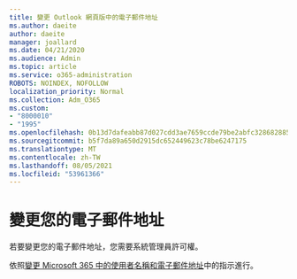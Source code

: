 ```yaml
---
title: 變更 Outlook 網頁版中的電子郵件地址
ms.author: daeite
author: daeite
manager: joallard
ms.date: 04/21/2020
ms.audience: Admin
ms.topic: article
ms.service: o365-administration
ROBOTS: NOINDEX, NOFOLLOW
localization_priority: Normal
ms.collection: Adm_O365
ms.custom:
- "8000010"
- "1995"
ms.openlocfilehash: 0b13d7dafeabb87d027cdd3ae7659ccde79be2abfc328682885bfb0f95c1b442
ms.sourcegitcommit: b5f7da89a650d2915dc652449623c78be6247175
ms.translationtype: MT
ms.contentlocale: zh-TW
ms.lasthandoff: 08/05/2021
ms.locfileid: "53961366"
---
```

# <a name="change-your-email-address"></a>變更您的電子郵件地址 

若要變更您的電子郵件地址，您需要系統管理員許可權。
  
依照[變更 Microsoft 365 中的使用者名稱和電子郵件地址](https://docs.microsoft.com/microsoft-365/admin/add-users/change-a-user-name-and-email-address)中的指示進行。